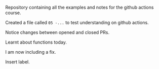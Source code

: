 Repository containing all the examples and notes for the github actions course. 

Created a file called `05 -...` to test understanding on github actions.

Notice changes between opened and closed PRs.

Learnt about functions today.

I am now including a fix.

Insert label.

